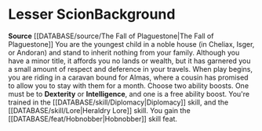 ﻿---
ability: null
ability_boost: null
feat: null
id: '37'
name: Lesser Scion
prerequisite: null
rarity: null
rus_type_level: null
skill: null
source: '[[DATABASE/source/The Fall of Plaguestone|The Fall of Plaguestone]]'
subcategory: null
trait: null
type: null

---
# Lesser Scion<span class="item-type">Background</span>

**Source** [[DATABASE/source/The Fall of Plaguestone|The Fall of Plaguestone]]
You are the youngest child in a noble house (in Cheliax, Isger, or Andoran) and stand to inherit nothing from your family. Although you have a minor title, it affords you no lands or wealth, but it has garnered you a small amount of respect and deference in your travels. When play begins, you are riding in a caravan bound for Almas, where a cousin has promised to allow you to stay with them for a month.
Choose two ability boosts. One must be to **Dexterity** or **Intelligence**, and one is a free ability boost.
You're trained in the [[DATABASE/skill/Diplomacy|Diplomacy]] skill, and the [[DATABASE/skill/Lore|Heraldry Lore]] skill. You gain the [[DATABASE/feat/Hobnobber|Hobnobber]] skill feat.